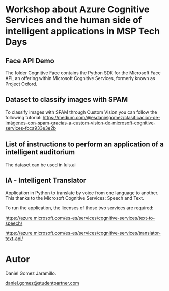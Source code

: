 # Workshop about Azure Cognitive Services and the human side of intelligent applications in MSP Tech Days

## Face API Demo

The folder Cognitive Face contains the Python SDK for the Microsoft Face API, an offering within Microsoft Cognitive Services, formerly known as Project Oxford.

## Dataset to classify images with SPAM

To classify images with SPAM through Custom Vision you can follow the following tutorial: https://medium.com/@esdanielgomez/clasificación-de-imágenes-con-spam-gracias-a-custom-vision-de-microsoft-cognitive-services-fcca933e3e2b

## List of instructions to perform an application of a intelligent auditorium

The dataset can be used in luis.ai

## IA - Intelligent Translator

Application in Python to translate by voice from one language to another. This thanks to the Microsoft Cognitive Services: Speech and Text.

To run the application, the licenses of those two services are required:

https://azure.microsoft.com/es-es/services/cognitive-services/text-to-speech/

https://azure.microsoft.com/es-es/services/cognitive-services/translator-text-api/

# Autor

Daniel Gomez Jaramillo.

daniel.gomez@studentpartner.com
